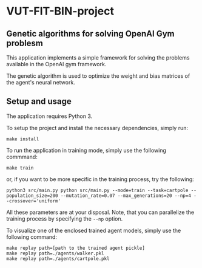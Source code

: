 # VUT-FIT-BIN-project
## Genetic algorithms for solving OpenAI Gym problesm

This application implements a simple framework for solving the problems available in the
OpenAI gym framework.

The genetic algorithm is used to optimize the weight and bias matrices
of the agent's neural network.


## Setup and usage

The application requires Python 3.

To setup the project and install the necessary dependencies,
simply run:
```
make install
```

To run the application in training mode, simply use the following
commmand:
```
make train
```

or, if you want to be more specific in the training process, try the following:
```
python3 src/main.py python src/main.py --mode=train --task=cartpole --population_size=200 --mutation_rate=0.07 --max_generations=20 --np=4 --crossover='uniform'
```

All these parameters are at your disposal. Note, that you can parallelize the training process by specifying the `--np` option.

To visualize one of the enclosed trained agent models, simply
use the following command:
```
make replay path=[path to the trained agent pickle]
make replay path=./agents/walker.pkl
make replay path=./agents/cartpole.pkl
```
